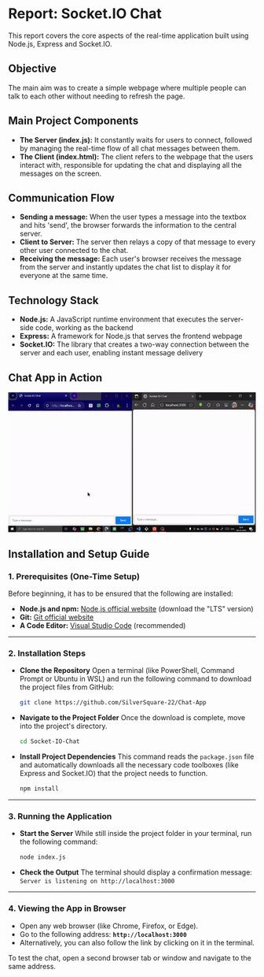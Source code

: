 # Report: Socket.IO Chat

This report covers the core aspects of the real-time application built using Node.js, Express and Socket.IO.


## Objective
The main aim was to create a simple webpage where multiple people can talk to each other without needing to refresh the page.


## Main Project Components
- **The Server (index.js):** It constantly waits for users to connect, followed by managing the real-time flow of all chat messages between them.
- **The Client (index.html):** The client refers to the webpage that the users interact with, responsible for updating the chat and displaying all the messages on the screen.


## Communication Flow
- **Sending a message:** When the user types a message into the textbox and hits 'send', the browser forwards the information to the central server.
- **Client to Server:** The server then relays a copy of that message to every other user connected to the chat.
- **Receiving the message:** Each user's browser receives the message from the server and instantly updates the chat list to display it for everyone at the same time.


## Technology Stack
- **Node.js:** A JavaScript runtime environment that executes the server-side code, working as the backend
- **Express:** A framework for Node.js that serves the frontend webpage
- **Socket.IO:** The library that creates a two-way connection between the server and each user, enabling instant message delivery

## Chat App in Action
![Project Demo](./assets/Live-Server-GIF.gif)

## Installation and Setup Guide

### **1. Prerequisites (One-Time Setup)**

Before beginning, it has to be ensured that the following are installed:
- **Node.js and npm:** [Node.js official website](https://nodejs.org/) (download the "LTS" version)
- **Git:** [Git official website](https://git-scm.com/)
- **A Code Editor:** [Visual Studio Code](https://code.visualstudio.com/) (recommended)

-----

### **2. Installation Steps**

- **Clone the Repository**
    Open a terminal (like PowerShell, Command Prompt or Ubuntu in WSL) and run the following command to download the project files from GitHub:
    ```bash
    git clone https://github.com/SilverSquare-22/Chat-App
    ```
- **Navigate to the Project Folder**
    Once the download is complete, move into the project's directory.
    ```bash
    cd Socket-IO-Chat
    ```
- **Install Project Dependencies**
    This command reads the `package.json` file and automatically downloads all the necessary code toolboxes (like Express and Socket.IO) that the project needs to function.
    ```bash
    npm install
    ```

-----

### **3. Running the Application**

- **Start the Server**
    While still inside the project folder in your terminal, run the following command:
    ```bash
    node index.js
    ```
- **Check the Output**
    The terminal should display a confirmation message:
    `Server is listening on http://localhost:3000`

-----

### **4. Viewing the App in Browser**

- Open any web browser (like Chrome, Firefox, or Edge).
- Go to the following address:
    **`http://localhost:3000`**
- Alternatively, you can also follow the link by clicking on it in the terminal.

To test the chat, open a second browser tab or window and navigate to the same address.
